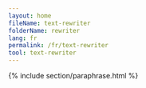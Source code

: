 ```yaml
---
layout: home
fileName: text-rewriter
folderName: rewriter
lang: fr
permalink: /fr/text-rewriter
tool: text-rewriter
---
```

{% include section/paraphrase.html %}
